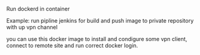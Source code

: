 Run dockerd in container


Example:
   run pipline jenkins for build and push image to private repository with up vpn channel  
   
   you can use this docker image  to install and condigure some vpn client, connect to remote
   site and run correct docker login.



